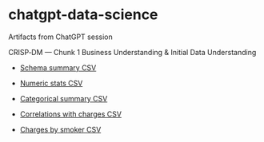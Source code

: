 # chatgpt-data-science

Artifacts from ChatGPT session

CRISP‑DM — Chunk 1
Business Understanding & Initial Data Understanding

- [Schema summary CSV](https://github.com/kat-le/chatgpt-data-science/blob/main/insurance_schema.csv)

- [Numeric stats CSV](https://github.com/kat-le/chatgpt-data-science/blob/main/numeric_stats.csv)

- [Categorical summary CSV](https://github.com/kat-le/chatgpt-data-science/blob/main/categorical_summary.csv)

- [Correlations with charges CSV](https://github.com/kat-le/chatgpt-data-science/blob/main/corr_with_charges.csv)

- [Charges by smoker CSV](https://github.com/kat-le/chatgpt-data-science/blob/main/charges_by_smoker.csv)
